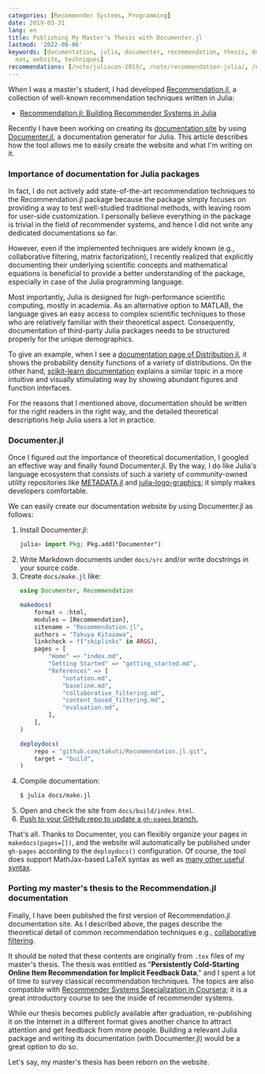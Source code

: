 ```yaml
---
categories: [Recommender Systems, Programming]
date: 2019-03-31
lang: en
title: Publishing My Master's Thesis with Documenter.jl
lastmod: '2022-08-06'
keywords: [documentation, julia, documenter, recommendation, thesis, docs, filtering,
  mas, website, techniques]
recommendations: [/note/juliacon-2019/, /note/recommendation-julia/, /note/julia-travis-ci-to-github-actions/]
---
```


When I was a master's student, I had developed [Recommendation.jl](https://github.com/takuti/Recommendation.jl), a collection of well-known recommendation techniques written in Julia:

- [Recommendation.jl: Building Recommender Systems in Julia](/note/recommendation-julia)

Recently I have been working on creating its [documentation site](https://takuti.github.io/Recommendation.jl/latest/) by using [Documenter.jl](https://github.com/JuliaDocs/Documenter.jl), a documentation generator for Julia. This article describes how the tool allows me to easily create the website and what I'm writing on it.

### Importance of documentation for Julia packages

In fact, I do not actively add state-of-the-art recommendation techniques to the Recommendation.jl package because the package simply focuses on providing a way to test well-studied traditional methods, with leaving room for user-side customization. I personally believe everything in the package is trivial in the field of recommender systems, and hence I did not write any dedicated documentations so far.

However, even if the implemented techniques are widely known (e.g., collaborative filtering, matrix factorization), I recently realized that explicitly documenting their underlying scientific concepts and mathematical equations is beneficial to provide a better understanding of the package, especially in case of the Julia programming language.

Most importantly, Julia is designed for high-performance scientific computing, mostly in academia. As an alternative option to MATLAB, the language gives an easy access to complex scientific techniques to those who are relatively familiar with their theoretical aspect. Consequently, documentation of third-party Julia packages needs to be structured properly for the unique demographics.

To give an example, when I see a [documentation page of Distribution.jl](https://juliastats.github.io/Distributions.jl/stable/multivariate.html#Distributions-1), it shows the probability density functions of a variety of distributions. On the other hand, [scikit-learn documentation](https://scikit-learn.org/stable/modules/mixture.html) explains a similar topic in a more intuitive and visually stimulating way by showing abundant figures and function interfaces.

For the reasons that I mentioned above, documentation should be written for the right readers in the right way, and the detailed theoretical descriptions help Julia users a lot in practice.

### Documenter.jl

Once I figured out the importance of theoretical documentation, I googled an effective way and finally found Documenter.jl. By the way, I do like Julia's language ecosystem that consists of such a variety of community-owned utility repositories like [METADATA.jl](https://github.com/JuliaLang/METADATA.jl) and [julia-logo-graphics](https://github.com/JuliaGraphics/julia-logo-graphics); it simply makes developers comfortable.

We can easily create our documentation website by using Documenter.jl as follows:

1. Install Documenter.jl:
    ```julia
    julia> import Pkg; Pkg.add("Documenter")
    ```
2. Write Markdown documents under `docs/src` and/or write docstrings in your source code.
3. Create `docs/make.jl` like:
    ```julia
    using Documenter, Recommendation

    makedocs(
        format = :html,
        modules = [Recommendation],
        sitename = "Recommendation.jl",
        authors = "Takuya Kitazawa",
        linkcheck = !("skiplinks" in ARGS),
        pages = [
            "Home" => "index.md",
            "Getting Started" => "getting_started.md",
            "References" => [
                "notation.md",
                "baseline.md",
                "collaborative_filtering.md",
                "content_based_filtering.md",
                "evaluation.md",
            ],
        ],
    )

    deploydocs(
        repo = "github.com/takuti/Recommendation.jl.git",
        target = "build",
    )
    ```
4. Compile documentation:
    ```sh
    $ julia docs/make.jl
    ```
5. Open and check the site from `docs/build/index.html`.
6. [Push to your GitHub repo to update a `gh-pages` branch.](https://juliadocs.github.io/Documenter.jl/stable/man/hosting/#gh-pages-Branch-1)

That's all. Thanks to Documenter, you can flexibly organize your pages in `makedocs(pages=[])`, and the website will automatically be published under `gh-pages` according to the `deploydocs()` configuration. Of course, the tool does support MathJax-based LaTeX syntax as well as [many other useful syntax](https://juliadocs.github.io/Documenter.jl/stable/man/syntax/).

### Porting my master's thesis to the Recommendation.jl documentation

Finally, I have been published the first version of Recommendation.jl documentation site. As I described above, the pages describe the theoretical detail of common recommendation techniques e.g., [collaborative filtering](https://takuti.github.io/Recommendation.jl/latest/collaborative_filtering).

It should be noted that these contents are originally from `.tex` files of my master's thesis. The thesis was entitled as "**Persistently Cold-Starting Online Item Recommendation for Implicit Feedback Data**," and I spent a lot of time to survey classical recommendation techniques. The topics are also compatible with [Recommender Systems Specialization in Coursera](https://www.coursera.org/specializations/recommender-systems); it is a great introductory course to see the inside of recommender systems.

While our thesis becomes publicly available after graduation, re-publishing it on the Internet in a different format gives another chance to attract attention and get feedback from more people. Building a relevant Julia package and writing its documentation (with Documenter.jl) would be a great option to do so.

Let's say, my master's thesis has been reborn on the website.